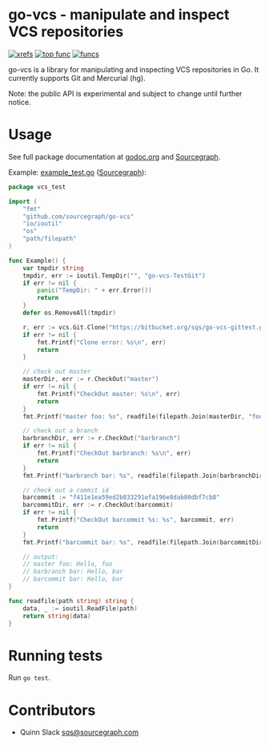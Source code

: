 go-vcs - manipulate and inspect VCS repositories
================================================

[![xrefs](https://sourcegraph.com/api/repos/github.com/sourcegraph/go-vcs/badges/xrefs.png)](https://sourcegraph.com/github.com/sourcegraph/go-vcs)
[![top func](https://sourcegraph.com/api/repos/github.com/sourcegraph/go-vcs/badges/top-func.png)](https://sourcegraph.com/github.com/sourcegraph/go-vcs)
[![funcs](https://sourcegraph.com/api/repos/github.com/sourcegraph/go-vcs/badges/funcs.png)](https://sourcegraph.com/github.com/sourcegraph/go-vcs)

go-vcs is a library for manipulating and inspecting VCS repositories in Go. It currently supports
Git and Mercurial (hg).

Note: the public API is experimental and subject to change until further notice.


Usage
=====

See full package documentation at
[godoc.org](http://godoc.org/github.com/sourcegraph/go-vcs) and
[Sourcegraph](https://sourcegraph.com/github.com/sourcegraph/go-vcs).

Example: [example_test.go](https://github.com/sourcegraph/go-vcs/blob/master/example_test.go) ([Sourcegraph](https://sourcegraph.com/github.com/sourcegraph/go-vcs/tree/master/example_test.go)):

```go
package vcs_test

import (
	"fmt"
	"github.com/sourcegraph/go-vcs"
	"io/ioutil"
	"os"
	"path/filepath"
)

func Example() {
	var tmpdir string
	tmpdir, err := ioutil.TempDir("", "go-vcs-TestGit")
	if err != nil {
		panic("TempDir: " + err.Error())
		return
	}
	defer os.RemoveAll(tmpdir)

	r, err := vcs.Git.Clone("https://bitbucket.org/sqs/go-vcs-gittest.git", tmpdir)
	if err != nil {
		fmt.Printf("Clone error: %s\n", err)
		return
	}

	// check out master
	masterDir, err := r.CheckOut("master")
	if err != nil {
		fmt.Printf("CheckOut master: %s\n", err)
		return
	}
	fmt.Printf("master foo: %s", readfile(filepath.Join(masterDir, "foo")))

	// check out a branch
	barbranchDir, err := r.CheckOut("barbranch")
	if err != nil {
		fmt.Printf("CheckOut barbranch: %s\n", err)
		return
	}
	fmt.Printf("barbranch bar: %s", readfile(filepath.Join(barbranchDir, "bar")))

	// check out a commit id
	barcommit := "f411e1ea59ed2b833291efa196e8dab80dbf7cb8"
	barcommitDir, err := r.CheckOut(barcommit)
	if err != nil {
		fmt.Printf("CheckOut barcommit %s: %s", barcommit, err)
		return
	}
	fmt.Printf("barcommit bar: %s", readfile(filepath.Join(barcommitDir, "bar")))

	// output:
	// master foo: Hello, foo
	// barbranch bar: Hello, bar
	// barcommit bar: Hello, bar
}

func readfile(path string) string {
	data, _ := ioutil.ReadFile(path)
	return string(data)
}
```


Running tests
=============

Run `go test`.


Contributors
============

* Quinn Slack <sqs@sourcegraph.com>
